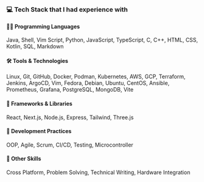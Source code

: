 ### 💻 Tech Stack that I had experience with

#### 👨‍💻 Programming Languages
Java, Shell, Vim Script, Python, JavaScript, TypeScript, C, C++, HTML, CSS, Kotlin, SQL, Markdown

#### 🛠 Tools & Technologies
Linux, Git, GitHub, Docker, Podman, Kubernetes, AWS, GCP, Terraform, Jenkins, ArgoCD, Vim, Fedora, Debian, Ubuntu, CentOS, Ansible, Prometheus, Grafana, PostgreSQL, MongoDB, Vite

#### 🚀 Frameworks & Libraries
React, Next.js, Node.js, Express, Tailwind, Three.js

#### 🔄 Development Practices
OOP, Agile, Scrum, CI/CD, Testing, Microcontroller

#### 🎯 Other Skills
Cross Platform, Problem Solving, Technical Writing, Hardware Integration
